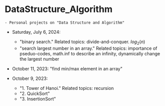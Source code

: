 # DataStructure_Algorithm
	- Personal projects on "Data Structure and Algorithm"

- Saturday, July 6, 2024: 
	- "binary search." Related topics: divide-and-conquer. $log_{2}(n)$
	- "search largest number in an array." Related topics: importance of pseduo-codes, math.inf to describe an infinity, dynamically change the largest number 

- October 11, 2023: "find min/max element in an array"

- October 9, 2023: 
	- "1. Tower of Hanoi." Related topics: recursion
	- "2. QuickSort"
	- "3. InsertionSort"
